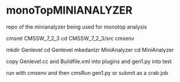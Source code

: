 # monoTopMINIANALYZER
repo of the minianalyzer being used for monotop analysis


cmsrel CMSSW_7_2_3
cd CMSSW_7_2_3/src
cmsenv

mkdir Genlevel
cd Genlevel
mkedanlzr MiniAnalyzer
cd MiniAnalyzer


copy Genlevel.cc and Buildfile.xml into plugins and gen1.py into test

run with cmsenv and then cmsRun gen1.py or submit as a crab job
